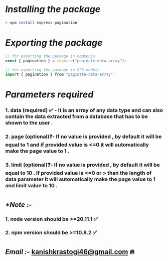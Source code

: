 # _Installing the package_
```bash
> npm install express-pagination
```

# _Exporting the package_
```js
// for exporting the package in commonjs
const { pagination } = require("paginate-data-array");

// for exporting the package in ES6 module
import { pagination } from "paginate-data-array";
```

# _Parameters required_

### __1. data (required) ✅ -__ It is an array of any data type and can also contain the data extracted from a database that has to be shown to the user .

### __2. page (optional)❓-__ If no value is provided , by default it will be equal to 1 and if provided value is <=0 it will automatically make the page value to 1 .

### __3. limit (optional)❓-__ If no value is provided , by default it will be equal to 10 . If provided value is <=0 or > than the length of data parameter it will automatically make the page value to 1 and limit value to 10 .
# 


## _*Note :-_
### 1. node version should be >=20.11.1 ✅
### 2. npm version should be >=10.8.2 ✅

#  

## _Email :-_ kanishkrastogi46@gmail.com 🔥
